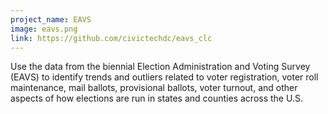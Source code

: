 ```yaml
---
project_name: EAVS
image: eavs.png
link: https://github.com/civictechdc/eavs_clc
---
```


Use the data from the biennial Election Administration and Voting Survey
(EAVS) to identify trends and outliers related to voter registration, voter roll
maintenance, mail ballots, provisional ballots, voter turnout, and other
aspects of how elections are run in states and counties across the U.S.

